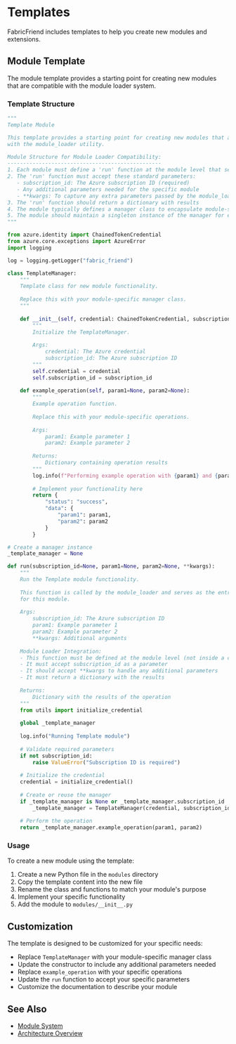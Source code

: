 # Templates

FabricFriend includes templates to help you create new modules and extensions.

## Module Template

The module template provides a starting point for creating new modules that are compatible with the module loader system.

### Template Structure

```python
"""
Template Module

This template provides a starting point for creating new modules that are compatible
with the module_loader utility.

Module Structure for Module Loader Compatibility:
-------------------------------------------------
1. Each module must define a 'run' function at the module level that serves as the entry point
2. The 'run' function must accept these standard parameters:
   - subscription_id: The Azure subscription ID (required)
   - Any additional parameters needed for the specific module
   - **kwargs: To capture any extra parameters passed by the module_loader
3. The 'run' function should return a dictionary with results
4. The module typically defines a manager class to encapsulate module-specific functionality
5. The module should maintain a singleton instance of the manager for efficiency
"""

from azure.identity import ChainedTokenCredential
from azure.core.exceptions import AzureError
import logging

log = logging.getLogger("fabric_friend")

class TemplateManager:
    """
    Template class for new module functionality.
    
    Replace this with your module-specific manager class.
    """
    
    def __init__(self, credential: ChainedTokenCredential, subscription_id: str):
        """
        Initialize the TemplateManager.
        
        Args:
            credential: The Azure credential
            subscription_id: The Azure subscription ID
        """
        self.credential = credential
        self.subscription_id = subscription_id
    
    def example_operation(self, param1=None, param2=None):
        """
        Example operation function.
        
        Replace this with your module-specific operations.
        
        Args:
            param1: Example parameter 1
            param2: Example parameter 2
            
        Returns:
            Dictionary containing operation results
        """
        log.info(f"Performing example operation with {param1} and {param2}")
        
        # Implement your functionality here
        return {
            "status": "success",
            "data": {
                "param1": param1,
                "param2": param2
            }
        }

# Create a manager instance
_template_manager = None

def run(subscription_id=None, param1=None, param2=None, **kwargs):
    """
    Run the Template module functionality.
    
    This function is called by the module_loader and serves as the entry point
    for this module.
    
    Args:
        subscription_id: The Azure subscription ID
        param1: Example parameter 1
        param2: Example parameter 2
        **kwargs: Additional arguments
        
    Module Loader Integration:
    - This function must be defined at the module level (not inside a class)
    - It must accept subscription_id as a parameter
    - It should accept **kwargs to handle any additional parameters
    - It must return a dictionary with the results
        
    Returns:
        Dictionary with the results of the operation
    """
    from utils import initialize_credential
    
    global _template_manager
    
    log.info("Running Template module")
    
    # Validate required parameters
    if not subscription_id:
        raise ValueError("Subscription ID is required")
    
    # Initialize the credential
    credential = initialize_credential()
    
    # Create or reuse the manager
    if _template_manager is None or _template_manager.subscription_id != subscription_id:
        _template_manager = TemplateManager(credential, subscription_id)
    
    # Perform the operation
    return _template_manager.example_operation(param1, param2)
```

### Usage

To create a new module using the template:

1. Create a new Python file in the `modules` directory
2. Copy the template content into the new file
3. Rename the class and functions to match your module's purpose
4. Implement your specific functionality
5. Add the module to `modules/__init__.py`

## Customization

The template is designed to be customized for your specific needs:

- Replace `TemplateManager` with your module-specific manager class
- Update the constructor to include any additional parameters needed
- Replace `example_operation` with your specific operations
- Update the `run` function to accept your specific parameters
- Customize the documentation to describe your module

## See Also

- [Module System](modules.md)
- [Architecture Overview](architecture.md)
